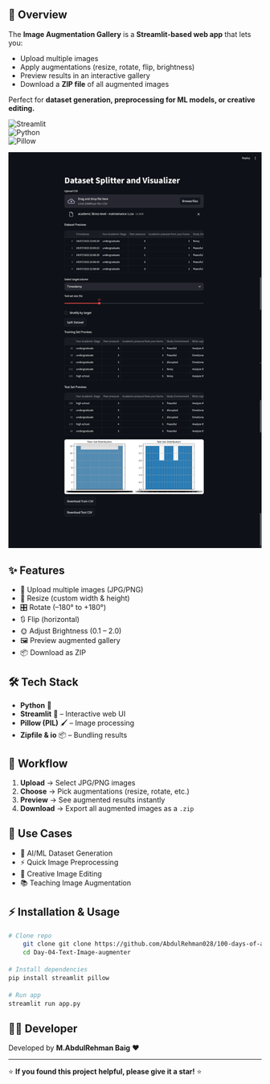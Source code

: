## 🚀 Overview
The **Image Augmentation Gallery** is a **Streamlit-based web app** that lets you:
- Upload multiple images  
- Apply augmentations (resize, rotate, flip, brightness)  
- Preview results in an interactive gallery  
- Download a **ZIP file** of all augmented images  

Perfect for **dataset generation, preprocessing for ML models, or creative editing.**

![Streamlit](https://img.shields.io/badge/Framework-Streamlit-red?logo=streamlit)  
![Python](https://img.shields.io/badge/Language-Python-blue?logo=python)  
![Pillow](https://img.shields.io/badge/Library-Pillow-yellowgreen) 

![alt text](<data set splitter.png>)

## ✨ Features
- 📂 Upload multiple images (JPG/PNG)  
- 🔄 Resize (custom width & height)  
- 🎛️ Rotate (–180° to +180°)  
- 🔃 Flip (horizontal)  
- 🌞 Adjust Brightness (0.1 – 2.0)  
- 🖼️ Preview augmented gallery  
- 📦 Download as ZIP  


## 🛠️ Tech Stack
- **Python** 🐍  
- **Streamlit** 🎨 – Interactive web UI  
- **Pillow (PIL)** 🖌 – Image processing  
- **Zipfile & io** 📦 – Bundling results  


## 📂 Workflow
1. **Upload** → Select JPG/PNG images  
2. **Choose** → Pick augmentations (resize, rotate, etc.)  
3. **Preview** → See augmented results instantly  
4. **Download** → Export all augmented images as a `.zip`  


## 🎯 Use Cases
- 🧠 AI/ML Dataset Generation  
- ⚡ Quick Image Preprocessing  
- 🎨 Creative Image Editing  
- 📚 Teaching Image Augmentation  


## ⚡ Installation & Usage

```bash
# Clone repo
    git clone git clone https://github.com/AbdulRehman028/100-days-of-ai.git
    cd Day-04-Text-Image-augmenter

# Install dependencies
pip install streamlit pillow

# Run app
streamlit run app.py
```

## 👨‍💻 Developer
Developed by **M.AbdulRehman Baig** ❤️

---

⭐ **If you found this project helpful, please give it a star!** ⭐